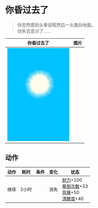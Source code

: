 # 你昏过去了  
> 你忽然感到头晕目眩然后一头栽向地面。<br>你失去意识了……  
  
  你昏过去了  |   图片   
 ----  |  ----:   
   |  <img decoding="async" src="Sprite/WeatherClear_Full.png" href="a.md" style="max-width:300px;max-height:300px;">   
  
## 动作  
动作  |  耗时  |  条件  |  变化  |  状态  
----  |  ----  |  ----  |  ----  |  ----  
继续<br>  |  2小时  |    |  消失  |  [耐力](Stamina.md)+100<br>[晕倒次数](FaintCounter.md)+33<br>[背痛](BackPain.md)+50<br>[清醒度](Wakefulness.md)+40  
